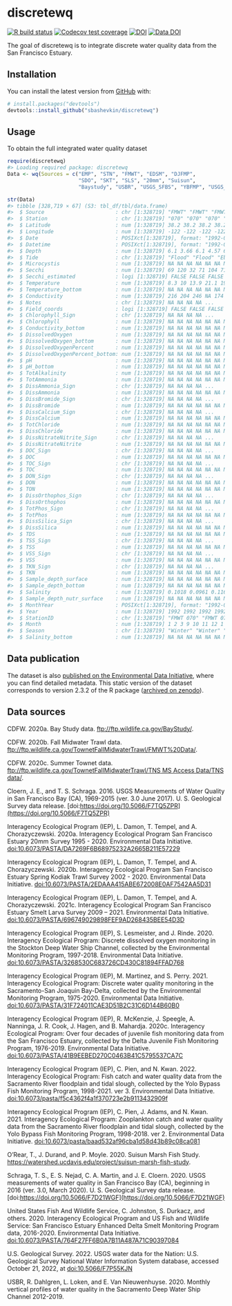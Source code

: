 
<!-- README.md is generated from README.Rmd. Please edit that file -->

# discretewq

<!-- badges: start -->

[![R build
status](https://github.com/sbashevkin/discretewq/workflows/R-CMD-check/badge.svg)](https://github.com/sbashevkin/discretewq/actions)
[![Codecov test
coverage](https://codecov.io/gh/sbashevkin/discretewq/branch/main/graph/badge.svg)](https://codecov.io/gh/sbashevkin/discretewq?branch=main)
[![DOI](https://zenodo.org/badge/309747392.svg)](https://zenodo.org/badge/latestdoi/309747392)
[![Data
DOI](https://img.shields.io/badge/Data%20publication%20DOI-10.6073/pasta/567ca1dce56cc819b1819117538bd718-blue.svg)](https://portal.edirepository.org/nis/mapbrowse?scope=edi&identifier=731)
<!-- badges: end -->

The goal of discretewq is to integrate discrete water quality data from
the San Francisco Estuary.

## Installation

You can install the latest version from [GitHub](https://github.com/)
with:

``` r
# install.packages("devtools")
devtools::install_github("sbashevkin/discretewq")
```

## Usage

To obtain the full integrated water quality dataset

``` r
require(discretewq)
#> Loading required package: discretewq
Data <- wq(Sources = c("EMP", "STN", "FMWT", "EDSM", "DJFMP",
                       "SDO", "SKT", "SLS", "20mm", "Suisun", 
                       "Baystudy", "USBR", "USGS_SFBS", "YBFMP", "USGS_CAWSC"))

str(Data)
#> tibble [328,719 × 67] (S3: tbl_df/tbl/data.frame)
#>  $ Source                       : chr [1:328719] "FMWT" "FMWT" "FMWT" "FMWT" ...
#>  $ Station                      : chr [1:328719] "070" "070" "070" "070" ...
#>  $ Latitude                     : num [1:328719] 38.2 38.2 38.2 38.2 38.2 ...
#>  $ Longitude                    : num [1:328719] -122 -122 -122 -122 -122 ...
#>  $ Date                         : POSIXct[1:328719], format: "1992-01-10" "1992-02-07" ...
#>  $ Datetime                     : POSIXct[1:328719], format: "1992-01-10 08:18:00" "1992-02-07 08:23:00" ...
#>  $ Depth                        : num [1:328719] 6.1 3.66 6.1 4.57 6.1 ...
#>  $ Tide                         : chr [1:328719] "Flood" "Flood" "Ebb" "Flood" ...
#>  $ Microcystis                  : num [1:328719] NA NA NA NA NA NA NA NA NA NA ...
#>  $ Secchi                       : num [1:328719] 69 120 32 71 104 71 15 16 9 70 ...
#>  $ Secchi_estimated             : logi [1:328719] FALSE FALSE FALSE FALSE FALSE FALSE ...
#>  $ Temperature                  : num [1:328719] 8.3 10 13.9 21.1 19.4 14.7 8.9 7.2 10.6 14.7 ...
#>  $ Temperature_bottom           : num [1:328719] NA NA NA NA NA NA NA NA NA NA ...
#>  $ Conductivity                 : num [1:328719] 216 204 246 NA 174 225 157 192 211 192 ...
#>  $ Notes                        : chr [1:328719] NA NA NA NA ...
#>  $ Field_coords                 : logi [1:328719] FALSE FALSE FALSE FALSE FALSE FALSE ...
#>  $ Chlorophyll_Sign             : chr [1:328719] NA NA NA NA ...
#>  $ Chlorophyll                  : num [1:328719] NA NA NA NA NA NA NA NA NA NA ...
#>  $ Conductivity_bottom          : num [1:328719] NA NA NA NA NA NA NA NA NA NA ...
#>  $ DissolvedOxygen              : num [1:328719] NA NA NA NA NA NA NA NA NA NA ...
#>  $ DissolvedOxygen_bottom       : num [1:328719] NA NA NA NA NA NA NA NA NA NA ...
#>  $ DissolvedOxygenPercent       : num [1:328719] NA NA NA NA NA NA NA NA NA NA ...
#>  $ DissolvedOxygenPercent_bottom: num [1:328719] NA NA NA NA NA NA NA NA NA NA ...
#>  $ pH                           : num [1:328719] NA NA NA NA NA NA NA NA NA NA ...
#>  $ pH_bottom                    : num [1:328719] NA NA NA NA NA NA NA NA NA NA ...
#>  $ TotAlkalinity                : num [1:328719] NA NA NA NA NA NA NA NA NA NA ...
#>  $ TotAmmonia                   : num [1:328719] NA NA NA NA NA NA NA NA NA NA ...
#>  $ DissAmmonia_Sign             : chr [1:328719] NA NA NA NA ...
#>  $ DissAmmonia                  : num [1:328719] NA NA NA NA NA NA NA NA NA NA ...
#>  $ DissBromide_Sign             : chr [1:328719] NA NA NA NA ...
#>  $ DissBromide                  : num [1:328719] NA NA NA NA NA NA NA NA NA NA ...
#>  $ DissCalcium_Sign             : chr [1:328719] NA NA NA NA ...
#>  $ DissCalcium                  : num [1:328719] NA NA NA NA NA NA NA NA NA NA ...
#>  $ TotChloride                  : num [1:328719] NA NA NA NA NA NA NA NA NA NA ...
#>  $ DissChloride                 : num [1:328719] NA NA NA NA NA NA NA NA NA NA ...
#>  $ DissNitrateNitrite_Sign      : chr [1:328719] NA NA NA NA ...
#>  $ DissNitrateNitrite           : num [1:328719] NA NA NA NA NA NA NA NA NA NA ...
#>  $ DOC_Sign                     : chr [1:328719] NA NA NA NA ...
#>  $ DOC                          : num [1:328719] NA NA NA NA NA NA NA NA NA NA ...
#>  $ TOC_Sign                     : chr [1:328719] NA NA NA NA ...
#>  $ TOC                          : num [1:328719] NA NA NA NA NA NA NA NA NA NA ...
#>  $ DON_Sign                     : chr [1:328719] NA NA NA NA ...
#>  $ DON                          : num [1:328719] NA NA NA NA NA NA NA NA NA NA ...
#>  $ TON                          : num [1:328719] NA NA NA NA NA NA NA NA NA NA ...
#>  $ DissOrthophos_Sign           : chr [1:328719] NA NA NA NA ...
#>  $ DissOrthophos                : num [1:328719] NA NA NA NA NA NA NA NA NA NA ...
#>  $ TotPhos_Sign                 : chr [1:328719] NA NA NA NA ...
#>  $ TotPhos                      : num [1:328719] NA NA NA NA NA NA NA NA NA NA ...
#>  $ DissSilica_Sign              : chr [1:328719] NA NA NA NA ...
#>  $ DissSilica                   : num [1:328719] NA NA NA NA NA NA NA NA NA NA ...
#>  $ TDS                          : num [1:328719] NA NA NA NA NA NA NA NA NA NA ...
#>  $ TSS_Sign                     : chr [1:328719] NA NA NA NA ...
#>  $ TSS                          : num [1:328719] NA NA NA NA NA NA NA NA NA NA ...
#>  $ VSS_Sign                     : chr [1:328719] NA NA NA NA ...
#>  $ VSS                          : num [1:328719] NA NA NA NA NA NA NA NA NA NA ...
#>  $ TKN_Sign                     : chr [1:328719] NA NA NA NA ...
#>  $ TKN                          : num [1:328719] NA NA NA NA NA NA NA NA NA NA ...
#>  $ Sample_depth_surface         : num [1:328719] NA NA NA NA NA NA NA NA NA NA ...
#>  $ Sample_depth_bottom          : num [1:328719] NA NA NA NA NA NA NA NA NA NA ...
#>  $ Salinity                     : num [1:328719] 0.1018 0.0961 0.1163 NA 0.0817 ...
#>  $ Sample_depth_nutr_surface    : num [1:328719] NA NA NA NA NA NA NA NA NA NA ...
#>  $ MonthYear                    : POSIXct[1:328719], format: "1992-01-01" "1992-02-01" ...
#>  $ Year                         : num [1:328719] 1992 1992 1992 1992 1992 ...
#>  $ StationID                    : chr [1:328719] "FMWT 070" "FMWT 070" "FMWT 070" "FMWT 070" ...
#>  $ Month                        : num [1:328719] 1 2 3 9 10 11 12 1 2 3 ...
#>  $ Season                       : chr [1:328719] "Winter" "Winter" "Spring" "Fall" ...
#>  $ Salinity_bottom              : num [1:328719] NA NA NA NA NA NA NA NA NA NA ...
```

## Data publication

The dataset is also [published on the Environmental Data
Initiative](https://portal.edirepository.org/nis/mapbrowse?scope=edi&identifier=731),
where you can find detailed metadata. This static version of the dataset
corresponds to version 2.3.2 of the R package ([archived on
zenodo](https://zenodo.org/record/6390964)).

## Data sources

CDFW. 2020a. Bay Study data. <ftp://ftp.wildlife.ca.gov/BayStudy/>.

CDFW. 2020b. Fall Midwater Trawl data.
<ftp://ftp.wildlife.ca.gov/TownetFallMidwaterTrawl/FMWT%20Data/>.

CDFW. 2020c. Summer Townet data.
[ftp://ftp.wildlife.ca.gov/TownetFallMidwaterTrawl/TNS MS Access
Data/TNS
data/](ftp://ftp.wildlife.ca.gov/TownetFallMidwaterTrawl/TNS%20MS%20Access%20Data/TNS%20data/).

Cloern, J. E., and T. S. Schraga. 2016. USGS Measurements of Water
Quality in San Francisco Bay (CA), 1969-2015 (ver. 3.0 June 2017). U. S.
Geological Survey data release.
[doi:https://doi.org/10.5066/F7TQ5ZPR](https://doi.org/10.5066/F7TQ5ZPR)

Interagency Ecological Program (IEP), L. Damon, T. Tempel, and A.
Chorazyczewski. 2020a. Interagency Ecological Program San Francisco
Estuary 20mm Survey 1995 - 2020. Environmental Data Initiative.
[doi:10.6073/PASTA/DA7269F6B68975232A2665B211E57229](https://portal.edirepository.org/nis/mapbrowse?scope=edi&identifier=535&revision=2)

Interagency Ecological Program (IEP), L. Damon, T. Tempel, and A.
Chorazyczewski. 2020b. Interagency Ecological Program San Francisco
Estuary Spring Kodiak Trawl Survey 2002 - 2020. Environmental Data
Initiative.
[doi:10.6073/PASTA/2EDAAA415ABE672008E0AF7542AA5D31](https://portal.edirepository.org/nis/mapbrowse?scope=edi&identifier=527&revision=2)

Interagency Ecological Program (IEP), L. Damon, T. Tempel, and A.
Chorazyczewski. 2021c. Interagency Ecological Program San Francisco
Estuary Smelt Larva Survey 2009 – 2021. Environmental Data Initiative.
[doi:10.6073/PASTA/696749029898FEF9AD268435BEE54D3D](https://portal.edirepository.org/nis/mapbrowse?scope=edi&identifier=534&revision=3)

Interagency Ecological Program (IEP), S. Lesmeister, and J. Rinde. 2020.
Interagency Ecological Program: Discrete dissolved oxygen monitoring in
the Stockton Deep Water Ship Channel, collected by the Environmental
Monitoring Program, 1997-2018. Environmental Data Initiative.
[doi:10.6073/PASTA/3268530C683726CD430C81894FFAD768](https://portal.edirepository.org/nis/mapbrowse?packageid=edi.276.2)

Interagency Ecological Program (IEP), M. Martinez, and S. Perry. 2021.
Interagency Ecological Program: Discrete water quality monitoring in the
Sacramento-San Joaquin Bay-Delta, collected by the Environmental
Monitoring Program, 1975-2020. Environmental Data Initiative.
[doi:10.6073/PASTA/31F724011CAE3D51B2C31C6D144B60B0](https://portal.edirepository.org/nis/mapbrowse?scope=edi&identifier=458&revision=4)

Interagency Ecological Program (IEP), R. McKenzie, J. Speegle, A.
Nanninga, J. R. Cook, J. Hagen, and B. Mahardja. 2020c. Interagency
Ecological Program: Over four decades of juvenile fish monitoring data
from the San Francisco Estuary, collected by the Delta Juvenile Fish
Monitoring Program, 1976-2019. Environmental Data Initiative.
[doi:10.6073/PASTA/41B9EEBED270C0463B41C5795537CA7C](https://portal.edirepository.org/nis/mapbrowse?packageid=edi.244.4)

Interagency Ecological Program (IEP), C. Pien, and N. Kwan. 2022.
Interagency Ecological Program: Fish catch and water quality data from
the Sacramento River floodplain and tidal slough, collected by the Yolo
Bypass Fish Monitoring Program, 1998-2021. ver 3. Environmental Data
Initiative.
[doi:10.6073/pasta/f5c4362f4a1f370723e2b9113432909f](https://portal.edirepository.org/nis/mapbrowse?packageid=edi.233.3)

Interagency Ecological Program (IEP), C. Pien, J. Adams, and N. Kwan.
2021. Interagency Ecological Program: Zooplankton catch and water
quality data from the Sacramento River floodplain and tidal slough,
collected by the Yolo Bypass Fish Monitoring Program, 1998-2018. ver 2.
Environmental Data Initiative.
[doi:10.6073/pasta/baad532af96cba1d58d43b89c08ca081](https://portal.edirepository.org/nis/mapbrowse?packageid=edi.494.2)

O’Rear, T., J. Durand, and P. Moyle. 2020. Suisun Marsh Fish Study.
<https://watershed.ucdavis.edu/project/suisun-marsh-fish-study>.

Schraga, T. S., E. S. Nejad, C. A. Martin, and J. E. Cloern. 2020. USGS
measurements of water quality in San Francisco Bay (CA), beginning in
2016 (ver. 3.0, March 2020). U. S. Geological Survey data release.
[doi:https://doi.org/10.5066/F7D21WGF](https://doi.org/10.5066/F7D21WGF)

United States Fish And Wildlife Service, C. Johnston, S. Durkacz, and
others. 2020. Interagency Ecological Program and US Fish and Wildlife
Service: San Francisco Estuary Enhanced Delta Smelt Monitoring Program
data, 2016-2020. Environmental Data Initiative.
[doi:10.6073/PASTA/764F27FF6B0A7B11A487A71C90397084](https://portal.edirepository.org/nis/mapbrowse?packageid=edi.415.3)

U.S. Geological Survey. 2022. USGS water data for the Nation: U.S.
Geological Survey National Water Information System database, accessed
October 21, 2022, at [doi:10.5066/F7P55KJN](https://doi.org/10.5066/F7P55KJN)

USBR, R. Dahlgren, L. Loken, and E. Van Nieuwenhuyse. 2020. Monthly
vertical profiles of water quality in the Sacramento Deep Water Ship
Channel 2012-2019.
